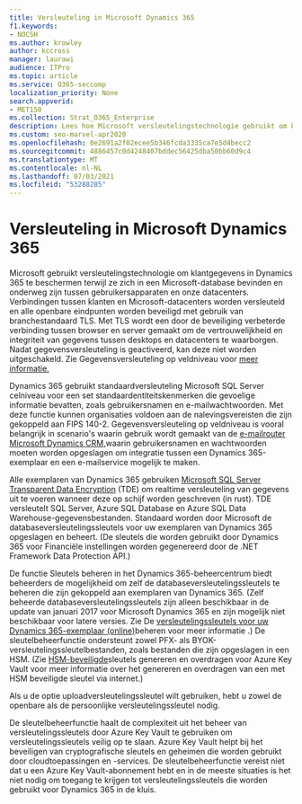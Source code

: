 ```yaml
---
title: Versleuteling in Microsoft Dynamics 365
f1.keywords:
- NOCSH
ms.author: krowley
author: kccross
manager: laurawi
audience: ITPro
ms.topic: article
ms.service: O365-seccomp
localization_priority: None
search.appverid:
- MET150
ms.collection: Strat_O365_Enterprise
description: Lees hoe Microsoft versleutelingstechnologie gebruikt om klantgegevens in Microsoft Dynamics 365 te beschermen terwijl ze in een Microsoft-database en onderweg zijn.
ms.custom: seo-marvel-apr2020
ms.openlocfilehash: 0e2691a2f02ecee5b346fcda3335ca7e5d4becc2
ms.sourcegitcommit: 4886457c0d4248407bddec56425dba50bb60d9c4
ms.translationtype: MT
ms.contentlocale: nl-NL
ms.lasthandoff: 07/03/2021
ms.locfileid: "53288285"
---
```

# <a name="encryption-in-microsoft-dynamics-365"></a>Versleuteling in Microsoft Dynamics 365

Microsoft gebruikt versleutelingstechnologie om klantgegevens in Dynamics 365 te beschermen terwijl ze zich in een Microsoft-database bevinden en onderweg zijn tussen gebruikersapparaten en onze datacenters. Verbindingen tussen klanten en Microsoft-datacenters worden versleuteld en alle openbare eindpunten worden beveiligd met gebruik van branchestandaard TLS. Met TLS wordt een door de beveiliging verbeterde verbinding tussen browser en server gemaakt om de vertrouwelijkheid en integriteit van gegevens tussen desktops en datacenters te waarborgen. Nadat gegevensversleuteling is geactiveerd, kan deze niet worden uitgeschakeld. Zie Gegevensversleuteling op veldniveau voor [meer informatie.](/previous-versions/dynamicscrm-2016/developers-guide/dn481562(v=crm.8))

Dynamics 365 gebruikt standaardversleuteling Microsoft SQL Server celniveau voor een set standaardentiteitskenmerken die gevoelige informatie bevatten, zoals gebruikersnamen en e-mailwachtwoorden. Met deze functie kunnen organisaties voldoen aan de nalevingsvereisten die zijn gekoppeld aan FIPS 140-2. Gegevensversleuteling op veldniveau is vooral belangrijk in scenario's waarin gebruik wordt gemaakt van de [e-mailrouter Microsoft Dynamics CRM,](/previous-versions/dynamicscrm-2016/administering-dynamics-365/hh699800(v=crm.8))waarin gebruikersnamen en wachtwoorden moeten worden opgeslagen om integratie tussen een Dynamics 365-exemplaar en een e-mailservice mogelijk te maken.

Alle exemplaren van Dynamics 365 gebruiken [Microsoft SQL Server Transparent Data Encryption](/sql/relational-databases/security/encryption/transparent-data-encryption) (TDE) om realtime versleuteling van gegevens uit te voeren wanneer deze op schijf worden geschreven (in rust). TDE versleutelt SQL Server, Azure SQL Database en Azure SQL Data Warehouse-gegevensbestanden. Standaard worden door Microsoft de databaseversleutelingssleutels voor uw exemplaren van Dynamics 365 opgeslagen en beheert. (De sleutels die worden gebruikt door Dynamics 365 voor Financiële instellingen worden gegenereerd door de .NET Framework Data Protection API.)

De functie Sleutels beheren in het Dynamics 365-beheercentrum biedt beheerders de mogelijkheid om zelf de databaseversleutelingssleutels te beheren die zijn gekoppeld aan exemplaren van Dynamics 365. (Zelf beheerde databaseversleutelingssleutels zijn alleen beschikbaar in de update van januari 2017 voor Microsoft Dynamics 365 en zijn mogelijk niet beschikbaar voor latere versies. Zie De [versleutelingssleutels voor uw Dynamics 365-exemplaar (online)](/dynamics365/customer-engagement/admin/manage-encryption-keys-instance)beheren voor meer informatie .) De sleutelbeheerfunctie ondersteunt zowel PFX- als BYOK-versleutelingssleutelbestanden, zoals bestanden die zijn opgeslagen in een HSM. (Zie [HSM-beveiligde](/azure/key-vault/key-vault-hsm-protected-keys)sleutels genereren en overdragen voor Azure Key Vault voor meer informatie over het genereren en overdragen van een met HSM beveiligde sleutel via internet.)

Als u de optie uploadversleutelingssleutel wilt gebruiken, hebt u zowel de openbare als de persoonlijke versleutelingssleutel nodig.

De sleutelbeheerfunctie haalt de complexiteit uit het beheer van versleutelingssleutels door Azure Key Vault te gebruiken om versleutelingssleutels veilig op te slaan. Azure Key Vault helpt bij het beveiligen van cryptografische sleutels en geheimen die worden gebruikt door cloudtoepassingen en -services. De sleutelbeheerfunctie vereist niet dat u een Azure Key Vault-abonnement hebt en in de meeste situaties is het niet nodig om toegang te krijgen tot versleutelingssleutels die worden gebruikt voor Dynamics 365 in de kluis.